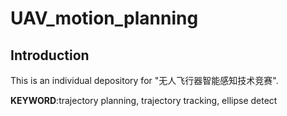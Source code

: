 # UAV_motion_planning

## Introduction
This is an individual depository for "无人飞行器智能感知技术竞赛". 

**KEYWORD**:trajectory planning, trajectory tracking, ellipse detect

